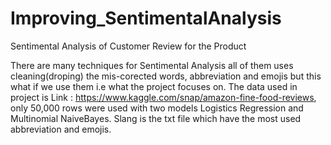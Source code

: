 # Improving_SentimentalAnalysis
Sentimental Analysis of Customer Review for the Product

There are many techniques for Sentimental Analysis all of them uses cleaning(droping) the mis-corected words, abbreviation and emojis but
this what if we use them i.e what the project focuses on.
The data used in project is Link : https://www.kaggle.com/snap/amazon-fine-food-reviews, only 50,000 rows were used with two models 
Logistics Regression and Multinomial NaiveBayes. Slang is the txt file which have the most used abbreviation and emojis.
